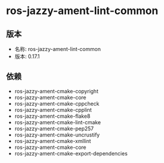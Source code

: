 # ros-jazzy-ament-lint-common

## 版本

- 名称: ros-jazzy-ament-lint-common
- 版本: 0.17.1

## 依赖

- ros-jazzy-ament-cmake-copyright
- ros-jazzy-ament-cmake-core
- ros-jazzy-ament-cmake-cppcheck
- ros-jazzy-ament-cmake-cpplint
- ros-jazzy-ament-cmake-flake8
- ros-jazzy-ament-cmake-lint-cmake
- ros-jazzy-ament-cmake-pep257
- ros-jazzy-ament-cmake-uncrustify
- ros-jazzy-ament-cmake-xmllint
- ros-jazzy-ament-cmake-core
- ros-jazzy-ament-cmake-export-dependencies
